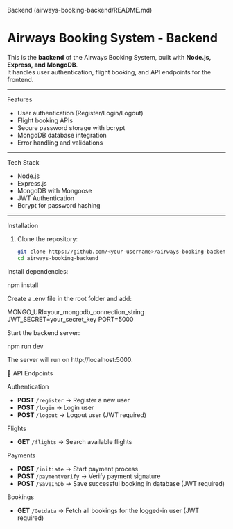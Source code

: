 Backend (airways-booking-backend/README.md)
# Airways Booking System - Backend

This is the **backend** of the Airways Booking System, built with **Node.js, Express, and MongoDB**.  
It handles user authentication, flight booking, and API endpoints for the frontend.

---

 Features
- User authentication (Register/Login/Logout)
- Flight booking APIs
- Secure password storage with bcrypt
- MongoDB database integration
- Error handling and validations

---

 Tech Stack
- Node.js
- Express.js
- MongoDB with Mongoose
- JWT Authentication
- Bcrypt for password hashing

---

 Installation

1. Clone the repository:
   ```bash
   git clone https://github.com/<your-username>/airways-booking-backend.git
   cd airways-booking-backend


Install dependencies:

npm install


Create a .env file in the root folder and add:

MONGO_URI=your_mongodb_connection_string
JWT_SECRET=your_secret_key
PORT=5000


Start the backend server:

npm run dev


The server will run on http://localhost:5000.

📡 API Endpoints


 Authentication
- **POST** `/register` → Register a new user  
- **POST** `/login` → Login user  
- **POST** `/logout` → Logout user (JWT required)  

 Flights
- **GET** `/flights` → Search available flights  

 Payments
- **POST** `/initiate` → Start payment process  
- **POST** `/paymentverify` → Verify payment signature  
- **POST** `/SaveInDb` → Save successful booking in database (JWT required)  

 Bookings
- **GET** `/Getdata` → Fetch all bookings for the logged-in user (JWT required)  
